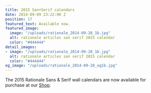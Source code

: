 ```yaml
---
title: 2015 San+Serif calendars
date: 2014-09-09 23:22:00 Z
position: 17
featured_text: Available now.
featured_image:
  image: "/uploads/rationale_2014-09-28_1b.jpg"
  alt: rationale articles san serif 2015 calendar
  color: "#444444"
detail_images:
- image: "/uploads/rationale_2014-09-28_1b.jpg"
  alt: rationale articles san serif 2015 calendar
  color: "#444444"
og_image: "/uploads/rationale_2014-09-28_og1b.jpg"
---
```


The 2015 Rationale Sans & Serif wall calendars are now available for purchase at our [Shop](https://rationale-design.com/shop/).